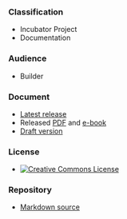 ### Classification

* <i class="fas fa-egg" style="color:#233e81;"></i> Incubator Project
* <i class="fas fa-book" style="color:#233e81;"></i> Documentation

### Audience

* <i class="fas fa-toolbox" style="color:#233e81;"></i> Builder

### Document

* [Latest release](release)
* Released [PDF][pdf] and [e-book][epub]
* [Draft version](draft)

### License

* [![Creative Commons License][license-image]](https://creativecommons.org/licenses/by-sa/4.0/ "CC BY-SA 4.0")

### Repository

* [Markdown source][repo]

[epub]: assets/exports/OWASP_Developer_Guide.epub
[pdf]: assets/exports/OWASP_Developer_Guide.pdf
[repo]: https://github.com/OWASP/www-project-developer-guide
[license-image]: https://licensebuttons.net/l/by-sa/4.0/88x31.png
